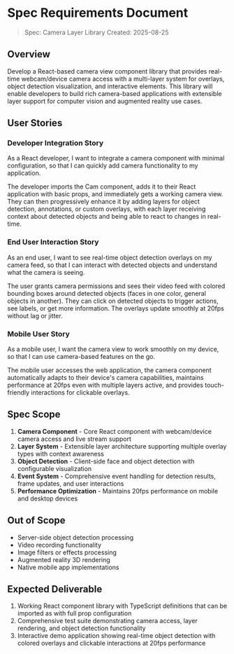 # Spec Requirements Document

> Spec: Camera Layer Library
> Created: 2025-08-25

## Overview

Develop a React-based camera view component library that provides real-time webcam/device camera access with a multi-layer system for overlays, object detection visualization, and interactive elements. This library will enable developers to build rich camera-based applications with extensible layer support for computer vision and augmented reality use cases.

## User Stories

### Developer Integration Story

As a React developer, I want to integrate a camera component with minimal configuration, so that I can quickly add camera functionality to my application.

The developer imports the Cam component, adds it to their React application with basic props, and immediately gets a working camera view. They can then progressively enhance it by adding layers for object detection, annotations, or custom overlays, with each layer receiving context about detected objects and being able to react to changes in real-time.

### End User Interaction Story

As an end user, I want to see real-time object detection overlays on my camera feed, so that I can interact with detected objects and understand what the camera is seeing.

The user grants camera permissions and sees their video feed with colored bounding boxes around detected objects (faces in one color, general objects in another). They can click on detected objects to trigger actions, see labels, or get more information. The overlays update smoothly at 20fps without lag or jitter.

### Mobile User Story

As a mobile user, I want the camera view to work smoothly on my device, so that I can use camera-based features on the go.

The mobile user accesses the web application, the camera component automatically adapts to their device's camera capabilities, maintains performance at 20fps even with multiple layers active, and provides touch-friendly interactions for clickable overlays.

## Spec Scope

1. **Camera Component** - Core React component with webcam/device camera access and live stream support
2. **Layer System** - Extensible layer architecture supporting multiple overlay types with context awareness
3. **Object Detection** - Client-side face and object detection with configurable visualization
4. **Event System** - Comprehensive event handling for detection results, frame updates, and user interactions
5. **Performance Optimization** - Maintains 20fps performance on mobile and desktop devices

## Out of Scope

- Server-side object detection processing
- Video recording functionality
- Image filters or effects processing
- Augmented reality 3D rendering
- Native mobile app implementations

## Expected Deliverable

1. Working React component library with TypeScript definitions that can be imported as <Cam /> with full prop configuration
2. Comprehensive test suite demonstrating camera access, layer rendering, and object detection functionality
3. Interactive demo application showing real-time object detection with colored overlays and clickable interactions at 20fps performance